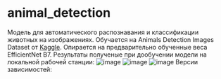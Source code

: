 # animal_detection
Модель для автоматического распознавания и классификации животных на изображениях. Обучается на Animals Detection Images Dataset от [Kaggle](https://www.kaggle.com/datasets/antoreepjana/animals-detection-images-dataset). Опирается на предварительно обученные веса EfficientNet B7.
Результаты полученые при дообучении модели на локальной рабочей станции:
![image](https://github.com/user-attachments/assets/55b073a4-c623-4ace-b991-6749d5ed8601)
![image](https://github.com/user-attachments/assets/62d80509-6e58-4296-822e-ae8d6ca8ee13)
![image](https://github.com/user-attachments/assets/bbac5560-4747-4fb3-a4b7-9095c0d832b1)
Версии зависимостей:





